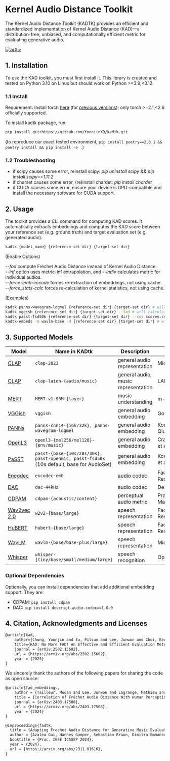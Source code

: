 # Kernel Audio Distance Toolkit
The Kernel Audio Distance Toolkit (KADTK) provides an efficient and standardized implementation of Kernel Audio Distance (KAD)—a distribution-free, unbiased, and computationally efficient metric for evaluating generative audio.

[![arXiv](https://img.shields.io/badge/arXiv-2502.15602-brightgreen.svg?style=flat-square)](https://arxiv.org/abs/2502.15602)

## 1. Installation

To use the KAD toolkit, you must first install it. This library is created and tested on Python 3.10 on Linux but should work on Python >=3.9,<3.12.

### 1.1 Install
Requirement: Install torch [here](https://pytorch.org/) (for [previous versions](https://pytorch.org/get-started/previous-versions/)); only torch >=2.1,<2.6 officially supported.

To install kadtk package, run:
```sh
pip install git+https://github.com/YoonjinXD/kadtk.git
```
(to reproduce our exact tested environment, ```pip install poetry==2.0.1 && poetry install && pip install -e .```)


### 1.2 Troubleshooting
- if scipy causes some error, reinstall scipy: *pip uninstall scipy && pip install scipy==1.11.2*
- if charset causes some error, (re)install chardet: *pip install chardet*
- if CUDA causes some error, ensure your device is GPU-compatible and install the necessary software for CUDA support.


## 2. Usage
The toolkit provides a CLI command for computing KAD scores. It automatically extracts embeddings and computes the KAD score between your reference set (e.g. ground truth) and target evaluation set (e.g. generated audio).
```sh
kadtk {model_name} {reference-set dir} {target-set dir}
```

(Enable Options)

*--fad* compute Fréchet Audio Distance instead of Kernel Audio Distance. <br/>
*--inf* option uses metric-inf extrapolation, and *--indiv* calculates metric for individual audios. <br/>
*--force-emb-encode* forces re-extraction of embeddings, not using cache. <br/>
*--force_stats-calc* forces re-calculation of kernel statistics, not using cache. <br/>


(Examples)
```sh
kadtk panns-wavegram-logmel {reference-set dir} {target-set dir} # will calulcate kad btw 2 dirs(each dirs should contains wav files)
kadtk vggish {reference-set dir} {target-set dir} --fad # will calculate FAD instead of KAD
kadtk passt-fsd50k {reference-set dir} {target-set dir} --csv scores.csv # will save results in scores.csv
kadtk-embeds -m wavlm-base -d {reference-set dir} {target-set dir} # will only save each embeddings
```

## 3. Supported Models

| Model | Name in KADtk | Description | Creator |
| --- | --- | --- | --- |
| [CLAP](https://github.com/microsoft/CLAP) | `clap-2023` | general audio representation | Microsoft |
| [CLAP](https://github.com/LAION-AI/CLAP) | `clap-laion-{audio/music}` | general audio, music representation | LAION |
| [MERT](https://huggingface.co/m-a-p/MERT-v1-95M) | `MERT-v1-95M-{layer}` | music understanding | m-a-p |
| [VGGish](https://github.com/tensorflow/models/blob/master/research/audioset/vggish/README.md) | `vggish` | general audio embedding | Google |
| [PANNs](https://github.com/qiuqiangkong/audioset_tagging_cnn/README.md) | `panns-cnn14-{16k/32k}, panns-wavegram-logmel` | general audio embedding | Kong, Qiuqiang, et al. |
| [OpenL3](https://github.com/marl/openl3/README.md) | `openl3-{mel256/mel128}-{env/music}` | general audio embedding | Cramer, Aurora et al. |
| [PaSST](https://github.com/kkoutini/passt_hear21/README.md) | `passt-{base-{10s/20s/30s}, passt-openmic, passt-fsd50k` (10s default, base for AudioSet) | general audio embedding | Koutini, Khaled et al. |
| [Encodec](https://github.com/facebookresearch/encodec) | `encodec-emb` | audio codec | Facebook/Meta Research |
| [DAC](https://github.com/descriptinc/descript-audio-codec) | `dac-44kHz` | audio codec | Descript |
| [CDPAM](https://github.com/pranaymanocha/PerceptualAudio) | `cdpam-{acoustic/content}` | perceptual audio metric | Pranay Manocha et al. |
| [Wav2vec 2.0](https://github.com/facebookresearch/fairseq/blob/main/examples/wav2vec/README.md) | `w2v2-{base/large}` | speech representation | Facebook/Meta Research |
| [HuBERT](https://github.com/facebookresearch/fairseq/blob/main/examples/hubert/README.md) | `hubert-{base/large}` | speech representation | Facebook/Meta Research |
| [WavLM](https://github.com/microsoft/unilm/tree/master/wavlm) | `wavlm-{base/base-plus/large}` | speech representation | Microsoft |
| [Whisper](https://github.com/openai/whisper) | `whisper-{tiny/base/small/medium/large}` | speech recognition | OpenAI |


### Optional Dependencies

Optionally, you can install dependencies that add additional embedding support. They are:

* CDPAM: `pip install cdpam`
* DAC: `pip install descript-audio-codec==1.0.0`


## 4. Citation, Acknowledgments and Licenses
```latex
@article{kad,
    author={Chung, Yoonjin and Eu, Pilsun and Lee, Junwon and Choi, Keunwoo and Nam, Juhan and Chon, Ben Sangbae},
    title={KAD: No More FAD! An Effective and Efficient Evaluation Metric for Audio Generation}, 
    journal = {arXiv:2502.15602},
    url = {https://arxiv.org/abs/2502.15602},
    year = {2025}
}
```

We sincerely thank the authors of the following papers for sharing the code as open source:
```latex
@article{fad_embeddings,
    author = {Tailleur, Modan and Lee, Junwon and Lagrange, Mathieu and Choi, Keunwoo and Heller, Laurie M. and Imoto, Keisuke and Okamoto, Yuki},
    title = {Correlation of Fréchet Audio Distance With Human Perception of Environmental Audio Is Embedding Dependant},
    journal = {arXiv:2403.17508},
    url = {https://arxiv.org/abs/2403.17508},
    year = {2024}
}
```

```latex
@inproceedings{fadtk,
  title = {Adapting Frechet Audio Distance for Generative Music Evaluation},
  author = {Azalea Gui, Hannes Gamper, Sebastian Braun, Dimitra Emmanouilidou},
  booktitle = {Proc. IEEE ICASSP 2024},
  year = {2024},
  url = {https://arxiv.org/abs/2311.01616},
}
```